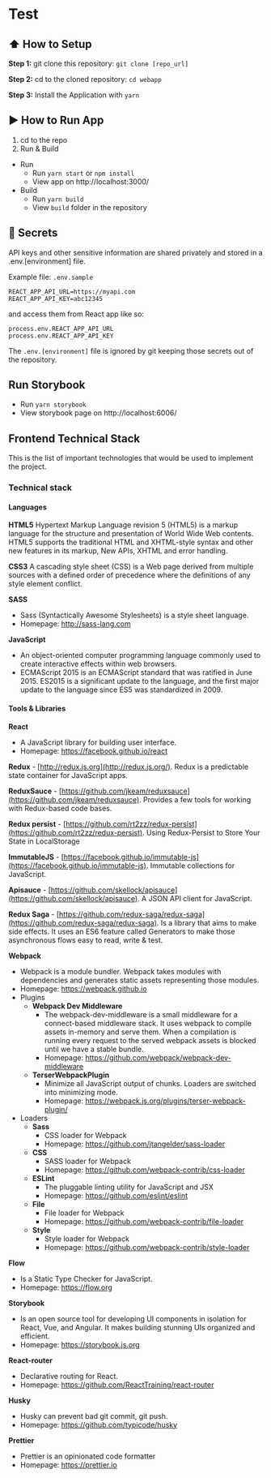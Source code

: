 # Test

## :arrow_up: How to Setup

**Step 1:** git clone this repository: `git clone [repo_url]`

**Step 2:** cd to the cloned repository: `cd webapp`

**Step 3:** Install the Application with `yarn`

## :arrow_forward: How to Run App

1. cd to the repo
2. Run & Build

- Run
  - Run `yarn start` or `npm install`
  - View app on http://localhost:3000/
- Build
  - Run `yarn build`
  - View `build` folder in the repository

## :closed_lock_with_key: Secrets

API keys and other sensitive information are shared privately and stored in a .env.[environment] file.

Example file: `.env.sample`

```
REACT_APP_API_URL=https://myapi.com
REACT_APP_API_KEY=abc12345
```

and access them from React app like so:

```
process.env.REACT_APP_API_URL
process.env.REACT_APP_API_KEY
```

The `.env.[environment]` file is ignored by git keeping those secrets out of the repository.

## Run Storybook

- Run `yarn storybook`
- View storybook page on http://localhost:6006/

## Frontend Technical Stack

This is the list of important technologies that would be used to implement the project.

### Technical stack

#### Languages

**HTML5**
Hypertext Markup Language revision 5 (HTML5) is a markup language for the structure and presentation of World Wide Web contents. HTML5 supports the traditional HTML and XHTML-style syntax and other new features in its markup, New APIs, XHTML and error handling.

**CSS3**
A cascading style sheet (CSS) is a Web page derived from multiple sources with a defined order of precedence where the definitions of any style element conflict.

**SASS**

- Sass (Syntactically Awesome Stylesheets) is a style sheet language.
- Homepage: http://sass-lang.com

**JavaScript**

- An object-oriented computer programming language commonly used to create interactive effects within web browsers.
- ECMAScript 2015 is an ECMAScript standard that was ratified in June 2015. ES2015 is a significant update to the language, and the first major update to the language since ES5 was standardized in 2009.

#### Tools & Libraries

**React**

- A JavaScript library for building user interface.
- Homepage: https://facebook.github.io/react

**Redux** - [http://redux.js.org](http://redux.js.org/). Redux is a predictable state container for JavaScript apps.

**ReduxSauce** - [https://github.com/jkeam/reduxsauce](https://github.com/jkeam/reduxsauce). Provides a few tools for working with Redux-based code bases.

**Redux persist** - [https://github.com/rt2zz/redux-persist](https://github.com/rt2zz/redux-persist). Using Redux-Persist to Store Your State in LocalStorage

**ImmutableJS** - [https://facebook.github.io/immutable-js](https://facebook.github.io/immutable-js). Immutable collections for JavaScript.

**Apisauce** - [https://github.com/skellock/apisauce](https://github.com/skellock/apisauce). A JSON API client for JavaScript.

**Redux Saga** - [https://github.com/redux-saga/redux-saga](https://github.com/redux-saga/redux-saga). Is a library that aims to make side effects. It uses an ES6 feature called Generators to make those asynchronous flows easy to read, write & test.

**Webpack**

- Webpack is a module bundler. Webpack takes modules with dependencies and generates static assets representing those modules.
- Homepage: https://webpack.github.io
- Plugins
  - **Webpack Dev Middleware**
    - The webpack-dev-middleware is a small middleware for a connect-based middleware stack. It uses webpack to compile assets in-memory and serve them. When a compilation is running every request to the served webpack assets is blocked until we have a stable bundle.
    - Homepage: https://github.com/webpack/webpack-dev-middleware
  - **TerserWebpackPlugin**
    - Minimize all JavaScript output of chunks. Loaders are switched into minimizing mode.
    - Homepage: https://webpack.js.org/plugins/terser-webpack-plugin/
- Loaders
  - **Sass**
    - CSS loader for Webpack
    - Homepage: https://github.com/jtangelder/sass-loader
  - **CSS**
    - SASS loader for Webpack
    - Homepage: https://github.com/webpack-contrib/css-loader
  - **ESLint**
    - The pluggable linting utility for JavaScript and JSX
    - Homepage: https://github.com/eslint/eslint
  - **File**
    - File loader for Webpack
    - Homepage: https://github.com/webpack-contrib/file-loader
  - **Style**
    - Style loader for Webpack
    - Homepage: https://github.com/webpack-contrib/style-loader

**Flow**

- Is a Static Type Checker for JavaScript.
- Homepage: https://flow.org

**Storybook**

- Is an open source tool for developing UI components in isolation for React, Vue, and Angular. It makes building stunning UIs organized and efficient.
- Homepage: https://storybook.js.org

**React-router**

- Declarative routing for React.
- Homepage: https://github.com/ReactTraining/react-router

**Husky**

- Husky can prevent bad git commit, git push.
- Homepage: https://github.com/typicode/husky

**Prettier**

- Prettier is an opinionated code formatter
- Homepage: https://prettier.io
